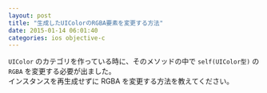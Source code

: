 ```yaml
---
layout: post
title: "生成したUIColorのRGBA要素を変更する方法"
date: 2015-01-14 06:01:40
categories: ios objective-c
---
```

<p><code>UIColor</code> のカテゴリを作っている時に、そのメソッドの中で <code>self(UIColor型)</code> の <code>RGBA</code> を変更する必要が出ました。<br>
インスタンスを再生成せずに RGBA を変更する方法を教えてください。</p>
